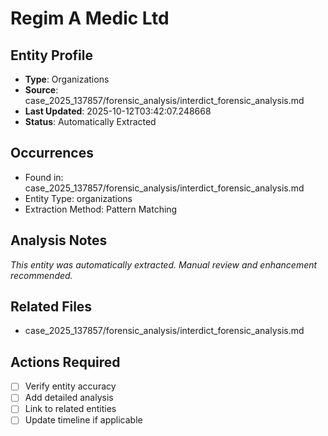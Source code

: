 # Regim A Medic Ltd

## Entity Profile
- **Type**: Organizations
- **Source**: case_2025_137857/forensic_analysis/interdict_forensic_analysis.md
- **Last Updated**: 2025-10-12T03:42:07.248668
- **Status**: Automatically Extracted

## Occurrences
- Found in: case_2025_137857/forensic_analysis/interdict_forensic_analysis.md
- Entity Type: organizations
- Extraction Method: Pattern Matching

## Analysis Notes
*This entity was automatically extracted. Manual review and enhancement recommended.*

## Related Files
- case_2025_137857/forensic_analysis/interdict_forensic_analysis.md

## Actions Required
- [ ] Verify entity accuracy
- [ ] Add detailed analysis
- [ ] Link to related entities
- [ ] Update timeline if applicable
